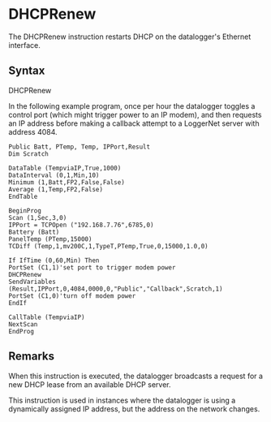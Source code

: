 # DHCPRenew

The DHCPRenew instruction restarts DHCP on the datalogger's Ethernet interface.

## Syntax

DHCPRenew

In the following example program, once per hour the datalogger toggles a control port (which might trigger power to an IP modem), and then requests an IP address before making a callback attempt to a LoggerNet server with address 4084.

```
Public Batt, PTemp, Temp, IPPort,Result
Dim Scratch

DataTable (TempviaIP,True,1000)
DataInterval (0,1,Min,10)
Minimum (1,Batt,FP2,False,False)
Average (1,Temp,FP2,False)
EndTable

BeginProg
Scan (1,Sec,3,0)
IPPort = TCPOpen ("192.168.7.76",6785,0)
Battery (Batt)
PanelTemp (PTemp,15000)
TCDiff (Temp,1,mv200C,1,TypeT,PTemp,True,0,15000,1.0,0)

If IfTime (0,60,Min) Then
PortSet (C1,1)'set port to trigger modem power
DHCPRenew
SendVariables (Result,IPPort,0,4084,0000,0,"Public","Callback",Scratch,1)
PortSet (C1,0)'turn off modem power
EndIf

CallTable (TempviaIP)
NextScan
EndProg
```

## Remarks

When this instruction is executed, the datalogger broadcasts a request for a new DHCP lease from an available DHCP server.

This instruction is used in instances where the datalogger is using a dynamically assigned IP address, but the address on the network changes.
